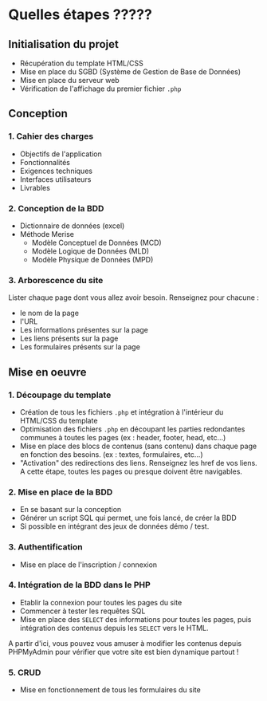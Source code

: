 # Quelles étapes ?????

## Initialisation du projet

- Récupération du template HTML/CSS
- Mise en place du SGBD (Système de Gestion de Base de Données)
- Mise en place du serveur web
- Vérification de l'affichage du premier fichier `.php`

## Conception

### 1. Cahier des charges

- Objectifs de l'application
- Fonctionnalités
- Exigences techniques
- Interfaces utilisateurs
- Livrables

### 2. Conception de la BDD

- Dictionnaire de données (excel)
- Méthode Merise
  - Modèle Conceptuel de Données (MCD)
  - Modèle Logique de Données (MLD)
  - Modèle Physique de Données (MPD)

### 3. Arborescence du site

Lister chaque page dont vous allez avoir besoin. Renseignez pour chacune : 
- le nom de la page
- l'URL
- Les informations présentes sur la page
- Les liens présents sur la page
- Les formulaires présents sur la page

## Mise en oeuvre

### 1. Découpage du template

- Création de tous les fichiers `.php` et intégration à l'intérieur du HTML/CSS du template
- Optimisation des fichiers `.php` en découpant les parties redondantes communes à toutes les pages (ex : header, footer, head, etc...)
- Mise en place des blocs de contenus (sans contenu) dans chaque page en fonction des besoins. (ex : textes, formulaires, etc...)
- "Activation" des redirections des liens. Renseignez les href de vos liens. A cette étape, toutes les pages ou presque doivent être navigables.

### 2. Mise en place de la BDD

- En se basant sur la conception
- Générer un script SQL qui permet, une fois lancé, de créer la BDD
- Si possible en intégrant des jeux de données démo / test.

### 3. Authentification

- Mise en place de l'inscription / connexion

### 4. Intégration de la BDD dans le PHP

- Etablir la connexion pour toutes les pages du site
- Commencer à tester les requêtes SQL
- Mise en place des `SELECT` des informations pour toutes les pages, puis intégration des contenus depuis les `SELECT` vers le HTML.

A partir d'ici, vous pouvez vous amuser à modifier les contenus depuis PHPMyAdmin pour vérifier que votre site est bien dynamique partout !

### 5. CRUD

- Mise en fonctionnement de tous les formulaires du site
